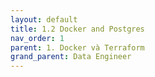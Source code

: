 ```yaml
---
layout: default
title: 1.2 Docker and Postgres
nav_order: 1
parent: 1. Docker và Terraform
grand_parent: Data Engineer
---
```


